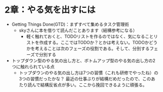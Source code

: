 
# 2章：やる気を出すには
* Getting Things Done(GTD)：まずすべて集めるタスク管理術
  * skyさんに本を借りて読んだことあります（結構参考になる）
    * 軽く触れておくと、TODOリストを作るのではなく、気になることリストを作成する。ここではTODOか？とかは考えない。TODOかどうかを考えることは次のフェーズの役割である。そして、分別するフェーズで分別する
* トップダウン型のやる気の出し方と、ボトムアップ型のやる気の出し方の2つに触れられている点
  * トップダウンのやる気の出し方は7つの習慣（これも研修でやったね）の3つの習慣だったかな？ 最近の仕事ぶりが結構だめだったので、このあたり読んで結構反省点が多い。ここから挽回できるように頑張る。